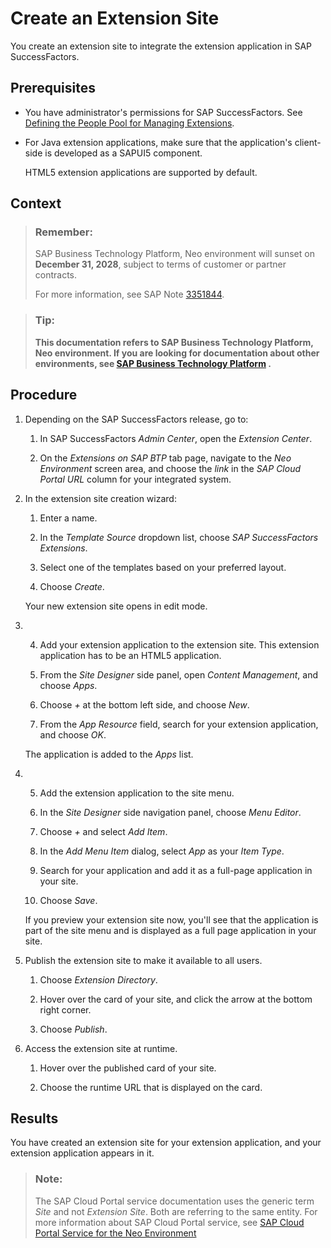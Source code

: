 <!-- loio9e3fc153918545e59c3ae609f7d6ea35 -->

# Create an Extension Site

You create an extension site to integrate the extension application in SAP SuccessFactors.



## Prerequisites

-   You have administrator's permissions for SAP SuccessFactors. See [Defining the People Pool for Managing Extensions](defining-the-people-pool-for-managing-extensions-ccd49f2.md).

-   For Java extension applications, make sure that the application's client-side is developed as a SAPUI5 component.

    HTML5 extension applications are supported by default.




## Context

> ### Remember:  
> SAP Business Technology Platform, Neo environment will sunset on **December 31, 2028**, subject to terms of customer or partner contracts.
> 
> For more information, see SAP Note [3351844](https://me.sap.com/notes/3351844).

> ### Tip:  
> **This documentation refers to SAP Business Technology Platform, Neo environment. If you are looking for documentation about other environments, see [SAP Business Technology Platform](https://help.sap.com/docs/btp/sap-business-technology-platform/sap-business-technology-platform?version=Cloud) .**



## Procedure

1.  Depending on the SAP SuccessFactors release, go to:

    1.  In SAP SuccessFactors *Admin Center*, open the *Extension Center*.

    2.  On the *Extensions on SAP BTP* tab page, navigate to the *Neo Environment* screen area, and choose the *link* in the *SAP Cloud Portal URL* column for your integrated system.


2.  In the extension site creation wizard:

    1.  Enter a name.

    2.  In the *Template Source* dropdown list, choose *SAP SuccessFactors Extensions*.

    3.  Select one of the templates based on your preferred layout.

    4.  Choose *Create*.


    Your new extension site opens in edit mode.

3.  4. Add your extension application to the extension site. This extension application has to be an HTML5 application.

    1.  From the *Site Designer* side panel, open *Content Management*, and choose *Apps*.

    2.  Choose *\+* at the bottom left side, and choose *New*.

    3.  From the *App Resource* field, search for your extension application, and choose *OK*.


    The application is added to the *Apps* list.

4.  5. Add the extension application to the site menu.

    1.  In the *Site Designer* side navigation panel, choose *Menu Editor*.

    2.  Choose *\+* and select *Add Item*.

    3.  In the *Add Menu Item* dialog, select *App* as your *Item Type*.

    4.  Search for your application and add it as a full-page application in your site.

    5.  Choose *Save*.


    If you preview your extension site now, you'll see that the application is part of the site menu and is displayed as a full page application in your site.

5.  Publish the extension site to make it available to all users.

    1.  Choose *Extension Directory*.

    2.  Hover over the card of your site, and click the arrow at the bottom right corner.

    3.  Choose *Publish*.


6.  Access the extension site at runtime.

    1.  Hover over the published card of your site.

    2.  Choose the runtime URL that is displayed on the card.





## Results

You have created an extension site for your extension application, and your extension application appears in it.

> ### Note:  
> The SAP Cloud Portal service documentation uses the generic term *Site* and not *Extension Site*. Both are referring to the same entity. For more information about SAP Cloud Portal service, see [SAP Cloud Portal Service for the Neo Environment](https://help.sap.com/viewer/8422cb487c2146999a2a7dab9cc85cf7/Cloud/en-US)

